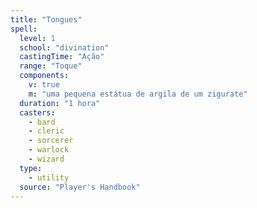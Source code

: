 ```yaml
---
title: "Tongues"
spell:
  level: 1
  school: "divination"
  castingTime: "Ação"
  range: "Toque"
  components:
    v: true
    m: "uma pequena estátua de argila de um zigurate"
  duration: "1 hora"
  casters:
    - bard
    - cleric
    - sorcerer
    - warlock
    - wizard
  type:
    - utility
  source: "Player's Handbook"
---
```

